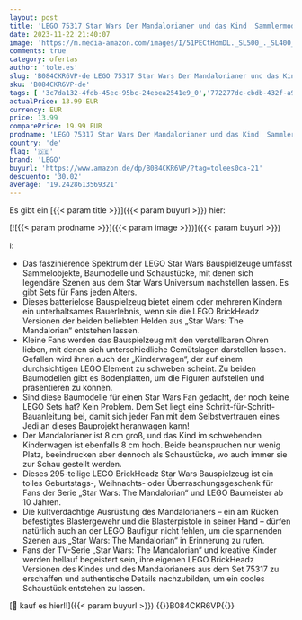 ```yaml
---
layout: post
title: 'LEGO 75317 Star Wars Der Mandalorianer und das Kind  Sammlermodell  Bauset'
date: 2023-11-22 21:40:07
image: 'https://m.media-amazon.com/images/I/51PECtHdmDL._SL500_._SL400_.jpg'
comments: true
category: ofertas
author: 'tole.es'
slug: 'B084CKR6VP-de LEGO 75317 Star Wars Der Mandalorianer und das Kind...'
sku: 'B084CKR6VP-de'
tags: [ '3c7da132-4fdb-45ec-95bc-24ebea2541e9_0','772277dc-cbdb-432f-a915-25a321e9ed8c_0','772277dc-cbdb-432f-a915-25a321e9ed8c_3001','772277dc-cbdb-432f-a915-25a321e9ed8c_3901','772277dc-cbdb-432f-a915-25a321e9ed8c_4401','772277dc-cbdb-432f-a915-25a321e9ed8c_5301','772277dc-cbdb-432f-a915-25a321e9ed8c_9901','Arborist Merchandising Root','Baby- & Kleinkindspielzeug','Bau- & Konstruktionsspielzeug','Bauspielzeug & Konstruktionsspielzeug','Bauspielzeugsets','Custom Stores','Kunden-Favoriten: Spielzeug','LEGO','Lego Star Wars','Selektion1','Self Service','Special Features Stores','Spiele, Spielzeug und Sammlerstücke für große Kinder','Spielzeug','Xmas23 Most wanted Toys','lego','🇩🇪', ]
actualPrice: 13.99 EUR
currency: EUR
price: 13.99
comparePrice: 19.99 EUR
prodname: 'LEGO 75317 Star Wars Der Mandalorianer und das Kind  Sammlermodell  Bauset'
country: 'de'
flag: '🇩🇪'
brand: 'LEGO'
buyurl: 'https://www.amazon.de/dp/B084CKR6VP/?tag=tolees0ca-21'
descuento: '30.02'
average: '19.2428613569321'
---
```


Es gibt ein [{{< param title >}}]({{< param buyurl >}}) hier:

[![{{< param prodname >}}]({{< param image >}})]({{< param buyurl >}})

ℹ️:

- Das faszinierende Spektrum der LEGO Star Wars Bauspielzeuge umfasst Sammelobjekte, Baumodelle und Schaustücke, mit denen sich legendäre Szenen aus dem Star Wars Universum nachstellen lassen. Es gibt Sets für Fans jeden Alters.
- Dieses batterielose Bauspielzeug bietet einem oder mehreren Kindern ein unterhaltsames Bauerlebnis, wenn sie die LEGO BrickHeadz Versionen der beiden beliebten Helden aus „Star Wars: The Mandalorian“ entstehen lassen.
- Kleine Fans werden das Bauspielzeug mit den verstellbaren Ohren lieben, mit denen sich unterschiedliche Gemütslagen darstellen lassen. Gefallen wird ihnen auch der „Kinderwagen“, der auf einem durchsichtigen LEGO Element zu schweben scheint. Zu beiden Baumodellen gibt es Bodenplatten, um die Figuren aufstellen und präsentieren zu können.
- Sind diese Baumodelle für einen Star Wars Fan gedacht, der noch keine LEGO Sets hat? Kein Problem. Dem Set liegt eine Schritt-für-Schritt-Bauanleitung bei, damit sich jeder Fan mit dem Selbstvertrauen eines Jedi an dieses Bauprojekt heranwagen kann!
- Der Mandalorianer ist 8 cm groß, und das Kind im schwebenden Kinderwagen ist ebenfalls 8 cm hoch. Beide beanspruchen nur wenig Platz, beeindrucken aber dennoch als Schaustücke, wo auch immer sie zur Schau gestellt werden.
- Dieses 295-teilige LEGO BrickHeadz Star Wars Bauspielzeug ist ein tolles Geburtstags-, Weihnachts- oder Überraschungsgeschenk für Fans der Serie „Star Wars: The Mandalorian“ und LEGO Baumeister ab 10 Jahren.
- Die kultverdächtige Ausrüstung des Mandalorianers – ein am Rücken befestigtes Blastergewehr und die Blasterpistole in seiner Hand – dürfen natürlich auch an der LEGO Baufigur nicht fehlen, um die spannenden Szenen aus „Star Wars: The Mandalorian“ in Erinnerung zu rufen.
- Fans der TV-Serie „Star Wars: The Mandalorian“ und kreative Kinder werden hellauf begeistert sein, ihre eigenen LEGO BrickHeadz Versionen des Kindes und des Mandalorianers aus dem Set 75317 zu erschaffen und authentische Details nachzubilden, um ein cooles Schaustück entstehen zu lassen.

[🛒 kauf es hier!!]({{< param buyurl >}})
{{<world>}}B084CKR6VP{{</world>}}
